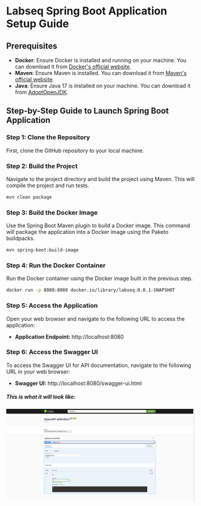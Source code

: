 # Labseq Spring Boot Application Setup Guide

## Prerequisites

- **Docker**: Ensure Docker is installed and running on your machine. You can download it from [Docker's official website](https://www.docker.com/get-started).
- **Maven**: Ensure Maven is installed. You can download it from [Maven's official website](https://maven.apache.org/download.cgi).
- **Java**: Ensure Java 17 is installed on your machine. You can download it from [AdoptOpenJDK](https://adoptopenjdk.net/).

## Step-by-Step Guide to Launch Spring Boot Application

### Step 1: Clone the Repository

First, clone the GitHub repository to your local machine.

### Step 2: Build the Project

Navigate to the project directory and build the project using Maven. This will compile the project and run tests.


```sh
mvn clean package
```

### Step 3: Build the Docker Image
Use the Spring Boot Maven plugin to build a Docker image. This command will package the application into a Docker image using the Paketo buildpacks.

```sh
mvn spring-boot:build-image
```

### Step 4: Run the Docker Container
Run the Docker container using the Docker image built in the previous step.

```sh
docker run -p 8080:8080 docker.io/library/labseq:0.0.1-SNAPSHOT
```

### Step 5: Access the Application
Open your web browser and navigate to the following URL to access the application:

- **Application Endpoint:** http://localhost:8080

### Step 6: Access the Swagger UI
To access the Swagger UI for API documentation, navigate to the following URL in your web browser:

- **Swagger UI:** http://localhost:8080/swagger-ui.html
##### This is what it will look like:
![Swagger](image.png)